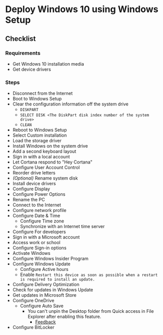 # Deploy Windows 10 using Windows Setup

## Checklist

### Requirements

- Get Windows 10 installation media
- Get device drivers

### Steps

- Disconnect from the Internet
- Boot to Windows Setup
- Clear the configuration information off the system drive
  - `DISKPART`
  - `SELECT DISK <The DiskPart disk index number of the system drive>`
  - `CLEAN`
- Reboot to Windows Setup
- Select Custom installation
- Load the storage driver
- Install Windows on the system drive
- Add a second keyboard layout
- Sign in with a local account
- Let Cortana respond to "Hey Cortana"
- Configure User Account Control
- Reorder drive letters
- _(Optional)_ Rename system disk
- Install device drivers
- Configure Display
- Configure Power Options
- Rename the PC
- Connect to the Internet
- Configure network profile
- Configure Date & Time
  - Configure Time zone
  - Synchronize with an Internet time server
- Configure For developers
- Sign in with a Microsoft account
- Access work or school
- Configure Sign-in options
- Activate Windows
- Configure Windows Insider Program
- Configure Windows Update
  - Configure Active hours
  - Enable `Restart this device as soon as possible when a restart is required to install an update.`
- Configure Delivery Optimization
- Check for updates in Windows Update
- Get updates in Microsoft Store
- Configure OneDrive
  - Configure Auto Save
    - You can't unpin the Desktop folder from Quick access in File Explorer after enabling this feature.
      - [Feedback](https://aka.ms/AA3fe68)
- Configure BitLocker
